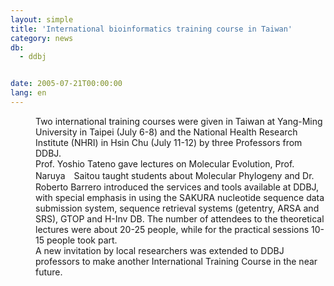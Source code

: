 ```yaml
---
layout: simple
title: 'International bioinformatics training course in Taiwan'
category: news
db:
  - ddbj


date: 2005-07-21T00:00:00
lang: en
---
```


<dd>Two international training courses were given in Taiwan at Yang-Ming University in Taipei (July 6-8) and the National Health Research Institute (NHRI) in Hsin Chu (July 11-12) by three Professors from DDBJ.
<dd>Prof. Yoshio Tateno gave lectures on Molecular Evolution, Prof. Naruya　Saitou taught students about Molecular Phylogeny and Dr. Roberto Barrero introduced the services and tools available at DDBJ, with special emphasis in using the SAKURA nucleotide sequence data submission system, sequence retrieval systems (getentry, ARSA and SRS), GTOP and H-Inv DB. The number of attendees to the theoretical lectures were about 20-25 people, while for the practical sessions 10-15 people took part.
<dd>A new invitation by local researchers was extended to DDBJ professors to make another International Training Course in the near future.
<dd></dd>
</dd>
</dd>
</dd>
